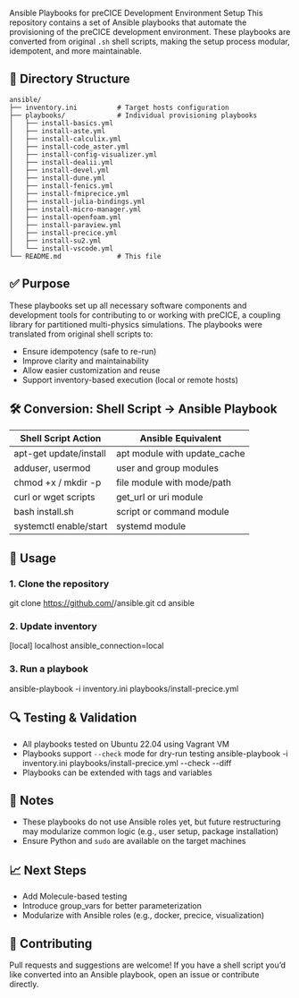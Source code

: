 Ansible Playbooks for preCICE Development Environment Setup
This repository contains a set of Ansible playbooks that automate the provisioning of the preCICE development environment. These playbooks are converted from original `.sh` shell scripts, making the setup process modular, idempotent, and more maintainable.
## 📁 Directory Structure
```
ansible/
├── inventory.ini          # Target hosts configuration
├── playbooks/             # Individual provisioning playbooks
│   ├── install-basics.yml
│   ├── install-aste.yml
│   ├── install-calculix.yml
│   ├── install-code_aster.yml
│   ├── install-config-visualizer.yml
│   ├── install-dealii.yml
│   ├── install-devel.yml
│   ├── install-dune.yml
│   ├── install-fenics.yml
│   ├── install-fmiprecice.yml
│   ├── install-julia-bindings.yml
│   ├── install-micro-manager.yml
│   ├── install-openfoam.yml
│   ├── install-paraview.yml
│   ├── install-precice.yml
│   ├── install-su2.yml
│   └── install-vscode.yml
└── README.md              # This file
```

## ✅ Purpose
These playbooks set up all necessary software components and development tools for contributing to or working with preCICE, a coupling library for partitioned multi-physics simulations.
The playbooks were translated from original shell scripts to:
- Ensure idempotency (safe to re-run)
- Improve clarity and maintainability
- Allow easier customization and reuse
- Support inventory-based execution (local or remote hosts)
## 🛠️ Conversion: Shell Script → Ansible Playbook

| Shell Script Action             | Ansible Equivalent             |
|--------------------------------|--------------------------------|
| apt-get update/install         | apt module with update_cache   |
| adduser, usermod               | user and group modules         |
| chmod +x / mkdir -p            | file module with mode/path     |
| curl or wget scripts           | get_url or uri module          |
| bash install.sh                | script or command module       |
| systemctl enable/start         | systemd module                 |

## 🚀 Usage
### 1. Clone the repository
git clone https://github.com/<your-username>/ansible.git
cd ansible
### 2. Update inventory
[local]
localhost ansible_connection=local
### 3. Run a playbook
ansible-playbook -i inventory.ini playbooks/install-precice.yml
## 🔍 Testing & Validation
- All playbooks tested on Ubuntu 22.04 using Vagrant VM
- Playbooks support `--check` mode for dry-run testing
ansible-playbook -i inventory.ini playbooks/install-precice.yml --check --diff
- Playbooks can be extended with tags and variables
## 📌 Notes
- These playbooks do not use Ansible roles yet, but future restructuring may modularize common logic (e.g., user setup, package installation)
- Ensure Python and `sudo` are available on the target machines
## 📈 Next Steps
- Add Molecule-based testing
- Introduce group_vars for better parameterization
- Modularize with Ansible roles (e.g., docker, precice, visualization)
## 🤝 Contributing
Pull requests and suggestions are welcome! If you have a shell script you’d like converted into an Ansible playbook, open an issue or contribute directly.


